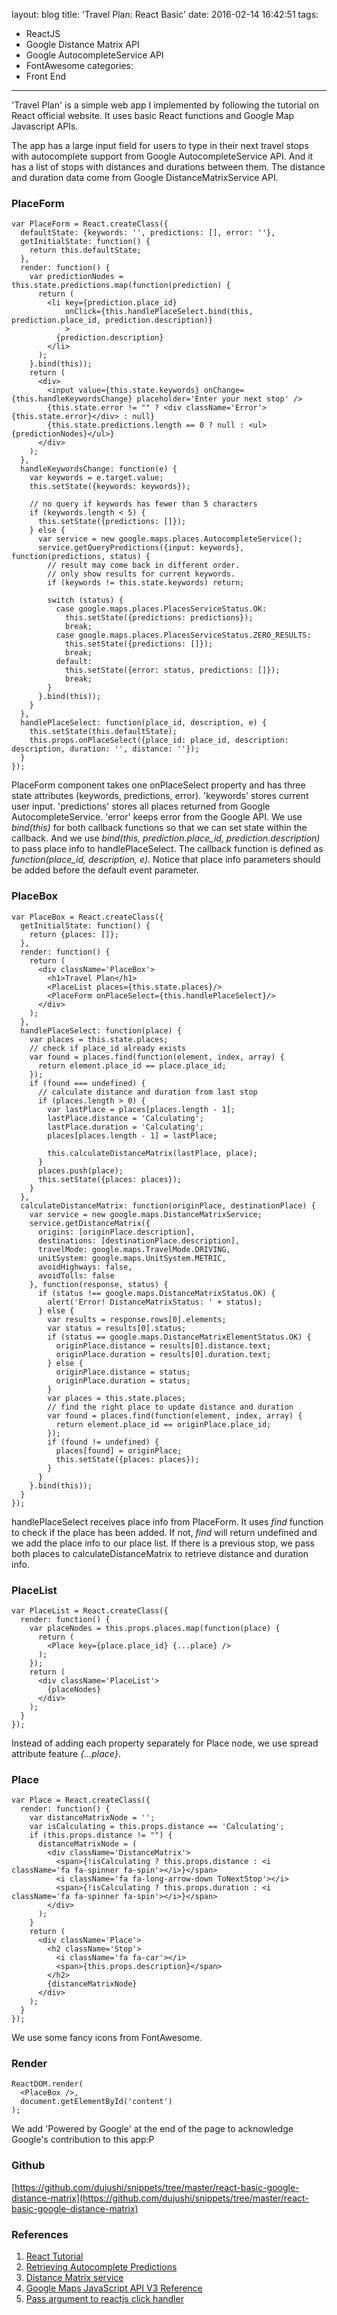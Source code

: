 layout: blog
title: 'Travel Plan: React Basic'
date: 2016-02-14 16:42:51
tags:
- ReactJS
- Google Distance Matrix API
- Google AutocompleteService API
- FontAwesome
categories:
- Front End
---
'Travel Plan' is a simple web app I implemented by following the tutorial on React official website. It uses basic React functions and Google Map Javascript APIs.<!-- more --> 

The app has a large input field for users to type in their next travel stops with autocomplete support from Google AutocompleteService API. And it has a list of stops with distances and durations between them. The distance and duration data come from Google DistanceMatrixService API.

### PlaceForm
```
var PlaceForm = React.createClass({
  defaultState: {keywords: '', predictions: [], error: ''},
  getInitialState: function() {
    return this.defaultState;
  },
  render: function() {
    var predictionNodes = this.state.predictions.map(function(prediction) {
      return (
        <li key={prediction.place_id}
            onClick={this.handlePlaceSelect.bind(this, prediction.place_id, prediction.description)}
            >
          {prediction.description}
        </li>
      );
    }.bind(this));
    return (
      <div>
        <input value={this.state.keywords} onChange={this.handleKeywordsChange} placeholder='Enter your next stop' />
        {this.state.error != "" ? <div className='Error'>{this.state.error}</div> : null}
        {this.state.predictions.length == 0 ? null : <ul>{predictionNodes}</ul>}
      </div>
    );
  },
  handleKeywordsChange: function(e) {
    var keywords = e.target.value;
    this.setState({keywords: keywords});

    // no query if keywords has fewer than 5 characters
    if (keywords.length < 5) {
      this.setState({predictions: []});
    } else {
      var service = new google.maps.places.AutocompleteService();
      service.getQueryPredictions({input: keywords}, function(predictions, status) {
        // result may come back in different order.
        // only show results for current keywords.
        if (keywords != this.state.keywords) return;

        switch (status) {
          case google.maps.places.PlacesServiceStatus.OK:
            this.setState({predictions: predictions});
            break;
          case google.maps.places.PlacesServiceStatus.ZERO_RESULTS:
            this.setState({predictions: []});
            break;
          default:
            this.setState({error: status, predictions: []});
            break;
        }
      }.bind(this));
    }
  },
  handlePlaceSelect: function(place_id, description, e) {
    this.setState(this.defaultState);
    this.props.onPlaceSelect({place_id: place_id, description: description, duration: '', distance: ''});
  }
});
```
 PlaceForm component takes one onPlaceSelect property and has three state attributes (keywords, predictions, error). 'keywords' stores current user input. 'predictions' stores all places returned from Google AutocompleteService. 'error' keeps error from the Google API. We use *bind(this)* for both callback functions so that we can set state within the callback. And we use *bind(this, prediction.place_id, prediction.description)* to pass place info to handlePlaceSelect. The callback function is defined as *function(place_id, description, e)*. Notice that place info parameters should be added before the default event parameter.
### PlaceBox
```
var PlaceBox = React.createClass({
  getInitialState: function() {
    return {places: []};
  },
  render: function() {
    return (
      <div className='PlaceBox'>
        <h1>Travel Plan</h1>
        <PlaceList places={this.state.places}/>
        <PlaceForm onPlaceSelect={this.handlePlaceSelect}/>
      </div>
    );
  },
  handlePlaceSelect: function(place) {
    var places = this.state.places;
    // check if place_id already exists
    var found = places.find(function(element, index, array) {
      return element.place_id == place.place_id;
    });
    if (found === undefined) {
      // calculate distance and duration from last stop
      if (places.length > 0) {
        var lastPlace = places[places.length - 1];
        lastPlace.distance = 'Calculating';
        lastPlace.duration = 'Calculating';
        places[places.length - 1] = lastPlace;

        this.calculateDistanceMatrix(lastPlace, place);
      }
      places.push(place);
      this.setState({places: places});
    }
  },
  calculateDistanceMatrix: function(originPlace, destinationPlace) {
    var service = new google.maps.DistanceMatrixService;
    service.getDistanceMatrix({
      origins: [originPlace.description],
      destinations: [destinationPlace.description],
      travelMode: google.maps.TravelMode.DRIVING,
      unitSystem: google.maps.UnitSystem.METRIC,
      avoidHighways: false,
      avoidTolls: false
    }, function(response, status) {
      if (status !== google.maps.DistanceMatrixStatus.OK) {
        alert('Error! DistanceMatrixStatus: ' + status);
      } else {
        var results = response.rows[0].elements;
        var status = results[0].status;
        if (status == google.maps.DistanceMatrixElementStatus.OK) {
          originPlace.distance = results[0].distance.text;
          originPlace.duration = results[0].duration.text;
        } else {
          originPlace.distance = status;
          originPlace.duration = status;
        }
        var places = this.state.places;
        // find the right place to update distance and duration
        var found = places.find(function(element, index, array) {
          return element.place_id == originPlace.place_id;
        });
        if (found != undefined) {
          places[found] = originPlace;
          this.setState({places: places});
        }
      }
    }.bind(this));
  }
});
```
 handlePlaceSelect receives place info from PlaceForm. It uses *find* function to check if the place has been added. If not, *find* will return undefined and we add the place info to our place list. If there is a previous stop, we pass both places to calculateDistanceMatrix to retrieve distance and duration info.
### PlaceList
```
var PlaceList = React.createClass({
  render: function() {
    var placeNodes = this.props.places.map(function(place) {
      return (
        <Place key={place.place_id} {...place} />
      );
    });
    return (
      <div className='PlaceList'>
        {placeNodes}
      </div>
    );
  }
});
```
 Instead of adding each property separately for Place node, we use spread attribute feature *{...place}*.
### Place
```
var Place = React.createClass({
  render: function() {
    var distanceMatrixNode = '';
    var isCalculating = this.props.distance == 'Calculating';
    if (this.props.distance != "") {
      distanceMatrixNode = (
        <div className='DistanceMatrix'>
          <span>{!isCalculating ? this.props.distance : <i className='fa fa-spinner fa-spin'></i>}</span>
          <i className='fa fa-long-arrow-down ToNextStop'></i>
          <span>{!isCalculating ? this.props.duration : <i className='fa fa-spinner fa-spin'></i>}</span>
        </div>
      );
    }
    return (
      <div className='Place'>
        <h2 className='Stop'>
          <i className='fa fa-car'></i>
          <span>{this.props.description}</span>
        </h2>
        {distanceMatrixNode}
      </div>
    );
  }
});
```
 We use some fancy icons from FontAwesome.
### Render
```
ReactDOM.render(
  <PlaceBox />,
  document.getElementById('content')
);
```
 We add 'Powered by Google' at the end of the page to acknowledge Google's contribution to this app:P
### Github
[https://github.com/dujushi/snippets/tree/master/react-basic-google-distance-matrix](https://github.com/dujushi/snippets/tree/master/react-basic-google-distance-matrix)
### References
1. [React Tutorial](https://facebook.github.io/react/docs/tutorial.html)
2. [Retrieving Autocomplete Predictions](https://developers.google.com/maps/documentation/javascript/examples/places-queryprediction)
3. [Distance Matrix service](https://developers.google.com/maps/documentation/javascript/examples/distance-matrix)
4. [Google Maps JavaScript API V3 Reference](https://developers.google.com/maps/documentation/javascript/3.exp/reference#DistanceMatrixElementStatus)
5. [Pass argument to reactjs click handler](http://stackoverflow.com/questions/29188326/pass-argument-to-reactjs-click-handler)
